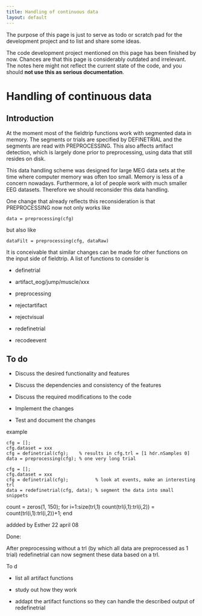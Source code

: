 ```yaml
---
title: Handling of continuous data
layout: default
---
```


<div class="warning">

The purpose of this page is just to serve as todo or scratch pad for the development project and to list and share some ideas. 

The code development project mentioned on this page has been finished by now. Chances are that this page is considerably outdated and irrelevant. The notes here might not reflect the current state of the code, and you should **not use this as serious documentation**.
</div>

# Handling of continuous data

## Introduction

At the moment most of the fieldtrip functions work with segmented data in memory. The segments or trials are specified by DEFINETRIAL and the segments are read with PREPROCESSING. This also affects artifact detection, which is largely done prior to preprocessing, using data that still resides on disk. 

This data handling scheme was designed for large MEG data sets at the time where computer memory was often too small. Memory is less of a concern nowadays. Furthermore, a lot of people work with much smaller EEG datasets. Therefore we should reconsider this data handling.

One change that already reflects this reconsideration is that PREPROCESSING now not only works like

    data = preprocessing(cfg)

but also like

    dataFilt = preprocessing(cfg, dataRaw)

It is conceivable that similar changes can be made for other functions on the input side of fieldtrip. A list of functions to consider is

*  definetrial

*  artifact_eog/jump/muscle/xxx 

*  preprocessing

*  rejectartifact

*  rejectvisual

*  redefinetrial

*  recodeevent

## To do

*  Discuss the desired functionality and features

*  Discuss the dependencies and consistency of the features

*  Discuss the required modifications to the code

*  Implement the changes

*  Test and document the changes

example

    cfg = [];
    cfg.dataset = xxx
    cfg = definetrial(cfg);    % results in cfg.trl = [1 hdr.nSamples 0]
    data = preprocessing(cfg); % one very long trial

    cfg = [];
    cfg.dataset = xxx
    cfg = definetrial(cfg);          % look at events, make an interesting trl
    data = redefinetrial(cfg, data); % segment the data into small snippets
    

   count = zeros(1, 150);
   for i=1:size(trl,1)
     count(trl(i,1):trl(i,2)) = count(trl(i,1):trl(i,2))+1;
   end

addded by Esther 22 april 08

Done: 

After preprocessing without a trl (by which all data are preprocessed as 1 trial) redefinetrial can now segment these data based on a trl.

To d

* list all artifact functions

* study out how they work

* addapt the artifact functions so they can handle the described output of redefinetrial

